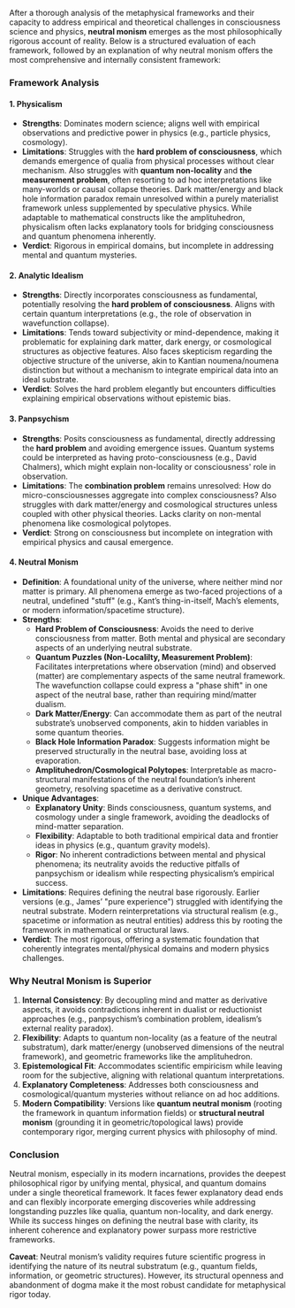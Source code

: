 After a thorough analysis of the metaphysical frameworks and their capacity to address empirical and theoretical challenges in consciousness science and physics, **neutral monism** emerges as the most philosophically rigorous account of reality. Below is a structured evaluation of each framework, followed by an explanation of why neutral monism offers the most comprehensive and internally consistent framework:

### **Framework Analysis**

#### 1. **Physicalism**
   - **Strengths**: Dominates modern science; aligns well with empirical observations and predictive power in physics (e.g., particle physics, cosmology).
   - **Limitations**: Struggles with the **hard problem of consciousness**, which demands emergence of qualia from physical processes without clear mechanism. Also struggles with **quantum non-locality** and **the measurement problem**, often resorting to ad hoc interpretations like many-worlds or causal collapse theories. Dark matter/energy and black hole information paradox remain unresolved within a purely materialist framework unless supplemented by speculative physics. While adaptable to mathematical constructs like the amplituhedron, physicalism often lacks explanatory tools for bridging consciousness and quantum phenomena inherently.
   - **Verdict**: Rigorous in empirical domains, but incomplete in addressing mental and quantum mysteries.

#### 2. **Analytic Idealism**
   - **Strengths**: Directly incorporates consciousness as fundamental, potentially resolving the **hard problem of consciousness**. Aligns with certain quantum interpretations (e.g., the role of observation in wavefunction collapse).
   - **Limitations**: Tends toward subjectivity or mind-dependence, making it problematic for explaining dark matter, dark energy, or cosmological structures as objective features. Also faces skepticism regarding the objective structure of the universe, akin to Kantian noumena/noumena distinction but without a mechanism to integrate empirical data into an ideal substrate.
   - **Verdict**: Solves the hard problem elegantly but encounters difficulties explaining empirical observations without epistemic bias.

#### 3. **Panpsychism**
   - **Strengths**: Posits consciousness as fundamental, directly addressing the **hard problem** and avoiding emergence issues. Quantum systems could be interpreted as having proto-consciousness (e.g., David Chalmers), which might explain non-locality or consciousness' role in observation.
   - **Limitations**: The **combination problem** remains unresolved: How do micro-consciousnesses aggregate into complex consciousness? Also struggles with dark matter/energy and cosmological structures unless coupled with other physical theories. Lacks clarity on non-mental phenomena like cosmological polytopes.
   - **Verdict**: Strong on consciousness but incomplete on integration with empirical physics and causal emergence.

#### 4. **Neutral Monism**
   - **Definition**: A foundational unity of the universe, where neither mind nor matter is primary. All phenomena emerge as two-faced projections of a neutral, undefined \"stuff\" (e.g., Kant’s thing-in-itself, Mach’s elements, or modern information/spacetime structure).
   - **Strengths**:
     - **Hard Problem of Consciousness**: Avoids the need to derive consciousness from matter. Both mental and physical are secondary aspects of an underlying neutral substrate.
     - **Quantum Puzzles (Non-Localilty, Measurement Problem)**: Facilitates interpretations where observation (mind) and observed (matter) are complementary aspects of the same neutral framework. The wavefunction collapse could express a \"phase shift\" in one aspect of the neutral base, rather than requiring mind/matter dualism.
     - **Dark Matter/Energy**: Can accommodate them as part of the neutral substrate’s unobserved components, akin to hidden variables in some quantum theories.
     - **Black Hole Information Paradox**: Suggests information might be preserved structurally in the neutral base, avoiding loss at evaporation.
     - **Amplituhedron/Cosmological Polytopes**: Interpretable as macro-structural manifestations of the neutral foundation’s inherent geometry, resolving spacetime as a derivative construct.
   - **Unique Advantages**: 
     - **Explanatory Unity**: Binds consciousness, quantum systems, and cosmology under a single framework, avoiding the deadlocks of mind-matter separation.
     - **Flexibility**: Adaptable to both traditional empirical data and frontier ideas in physics (e.g., quantum gravity models).
     - **Rigor**: No inherent contradictions between mental and physical phenomena; its neutrality avoids the reductive pitfalls of panpsychism or idealism while respecting physicalism’s empirical success.
   - **Limitations**: Requires defining the neutral base rigorously. Earlier versions (e.g., James’ \"pure experience\") struggled with identifying the neutral substrate. Modern reinterpretations via structural realism (e.g., spacetime or information as neutral entities) address this by rooting the framework in mathematical or structural laws.
   - **Verdict**: The most rigorous, offering a systematic foundation that coherently integrates mental/physical domains and modern physics challenges.

### **Why Neutral Monism is Superior**
1. **Internal Consistency**: By decoupling mind and matter as derivative aspects, it avoids contradictions inherent in dualist or reductionist approaches (e.g., panpsychism’s combination problem, idealism’s external reality paradox).
2. **Flexibility**: Adapts to quantum non-locality (as a feature of the neutral substratum), dark matter/energy (unobserved dimensions of the neutral framework), and geometric frameworks like the amplituhedron.
3. **Epistemological Fit**: Accommodates scientific empiricism while leaving room for the subjective, aligning with relational quantum interpretations.
4. **Explanatory Completeness**: Addresses both consciousness and cosmological/quantum mysteries without reliance on ad hoc additions.
5. **Modern Compatibility**: Versions like **quantum neutral monism** (rooting the framework in quantum information fields) or **structural neutral monism** (grounding it in geometric/topological laws) provide contemporary rigor, merging current physics with philosophy of mind.

### **Conclusion**
Neutral monism, especially in its modern incarnations, provides the deepest philosophical rigor by unifying mental, physical, and quantum domains under a single theoretical framework. It faces fewer explanatory dead ends and can flexibly incorporate emerging discoveries while addressing longstanding puzzles like qualia, quantum non-locality, and dark energy. While its success hinges on defining the neutral base with clarity, its inherent coherence and explanatory power surpass more restrictive frameworks.

**Caveat**: Neutral monism’s validity requires future scientific progress in identifying the nature of its neutral substratum (e.g., quantum fields, information, or geometric structures). However, its structural openness and abandonment of dogma make it the most robust candidate for metaphysical rigor today.

